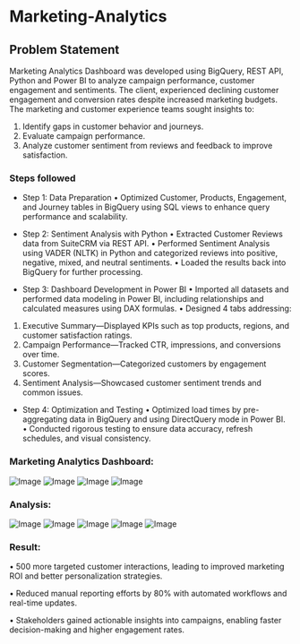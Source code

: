 # Marketing-Analytics

## Problem Statement

Marketing Analytics Dashboard was developed using BigQuery, REST API, Python and Power BI to analyze campaign performance, customer engagement and sentiments.
The client, experienced declining customer engagement and conversion rates despite increased marketing budgets. The marketing and customer experience teams sought insights to:
1.	Identify gaps in customer behavior and journeys.
2.	Evaluate campaign performance.
3.	Analyze customer sentiment from reviews and feedback to improve satisfaction.

### Steps followed 

- Step 1: Data Preparation
•	Optimized Customer, Products, Engagement, and Journey tables in BigQuery using SQL views to enhance query performance and scalability.

- Step 2: Sentiment Analysis with Python
•	Extracted Customer Reviews data from SuiteCRM via REST API.
•	Performed Sentiment Analysis using VADER (NLTK) in Python and categorized reviews into positive, negative, mixed, and neutral sentiments.
•	Loaded the results back into BigQuery for further processing.

- Step 3: Dashboard Development in Power BI
•	Imported all datasets and performed data modeling in Power BI, including relationships and calculated measures using DAX formulas.
•	Designed 4 tabs addressing:
1.	Executive Summary—Displayed KPIs such as top products, regions, and customer satisfaction ratings.
2.	Campaign Performance—Tracked CTR, impressions, and conversions over time.
3.	Customer Segmentation—Categorized customers by engagement scores.
4.	Sentiment Analysis—Showcased customer sentiment trends and common issues.

- Step 4: Optimization and Testing
•	Optimized load times by pre-aggregating data in BigQuery and using DirectQuery mode in Power BI.
•	Conducted rigorous testing to ensure data accuracy, refresh schedules, and visual consistency.

### Marketing Analytics Dashboard:
![Image](https://github.com/user-attachments/assets/dc896b04-f91c-4a8a-908c-7148ccb5b2bf)
![Image](https://github.com/user-attachments/assets/45f9c341-391b-4edb-b26b-faed25909703)
![Image](https://github.com/user-attachments/assets/b69b13b1-b950-44e2-af09-aa52ef0e4eb8)
![Image](https://github.com/user-attachments/assets/4a015103-3f46-4a23-a206-c2466301874f)

### Analysis:
![Image](https://github.com/user-attachments/assets/64746718-1e8c-4ce1-b940-84ebdd9b0a80)
![Image](https://github.com/user-attachments/assets/26e8b1f7-8672-4fe8-a702-03432e3f3d15)
![Image](https://github.com/user-attachments/assets/8880911d-4c0d-4797-9cc8-1a446a74c0ee)
![Image](https://github.com/user-attachments/assets/86f4aed7-8cbf-4c04-9a6a-a2a586dddc70)
![Image](https://github.com/user-attachments/assets/9813fa90-d779-4142-92b4-d12c12ff8301)

### Result:
•	500 more targeted customer interactions, leading to improved marketing ROI and better personalization strategies.

•	Reduced manual reporting efforts by 80% with automated workflows and real-time updates.

•	Stakeholders gained actionable insights into campaigns, enabling faster decision-making and higher engagement rates.


